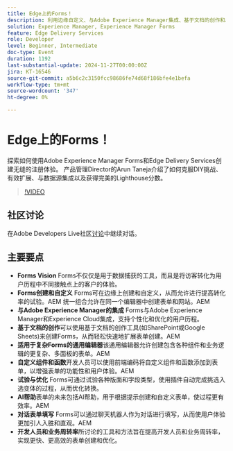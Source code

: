 ```yaml
---
title: Edge上的Forms！
description: 利用边缘自定义、与Adobe Experience Manager集成、基于文档的创作和AI协助，将表单转换为吸引人的体验，从而将访客转化为客户，同时通过自定义组件增强功能并通过实验进行优化。
solution: Experience Manager, Experience Manager Forms
feature: Edge Delivery Services
role: Developer
level: Beginner, Intermediate
doc-type: Event
duration: 1192
last-substantial-update: 2024-11-27T00:00:00Z
jira: KT-16546
source-git-commit: a5b6c2c3150fcc98686fe74d68f186bfe4e1befa
workflow-type: tm+mt
source-wordcount: '347'
ht-degree: 0%

---
```



# Edge上的Forms！

探索如何使用Adobe Experience Manager Forms和Edge Delivery Services创建无缝的注册体验。 产品管理Director的Arun Taneja介绍了如何克服DIY挑战、有效扩展、与数据源集成以及获得完美的Lighthouse分数。

>[!VIDEO](https://video.tv.adobe.com/v/3439704/?learn=on&enablevpops)

## 社区讨论

在Adobe Developers Live社区[讨论](https://adobe.ly/3Ywf7Vm)中继续对话。

## 主要要点

* **Forms Vision** Forms不仅仅是用于数据捕获的工具，而且是将访客转化为用户历程中不同接触点上的客户的体验。
* **Forms创建和自定义** Forms可在边缘上创建和自定义，从而允许进行提高转化率的试验。&#x200B;AEM 统一组合允许在同一个编辑器中创建表单和网站。&#x200B;AEM
* **与Adobe Experience Manager的集成** Forms与Adobe Experience Manager和Experience Cloud集成，支持个性化和优化的用户历程。
* **基于文档的创作**&#x200B;可以使用基于文档的创作工具(如SharePoint或Google Sheets)来创建Forms，从而轻松快速地扩展表单创建。&#x200B;AEM
* **适用于复杂Forms的通用编辑器**&#x200B;该通用编辑器允许创建包含各种组件和业务逻辑的更复杂、多面板的表单。&#x200B;AEM
* **自定义组件和函数**&#x200B;开发人员可以使用前端编码将自定义组件和函数添加到表单，以增强表单的功能性和用户体验。&#x200B;AEM
* **试验与优化** Forms可通过试验各种版面和字段类型，使用插件自动完成挑选入选变体的过程，从而优化转换。
* **AI帮助**&#x200B;表单的未来包括AI帮助，用于根据提示创建和自定义表单，使过程更有效率。&#x200B;AEM
* **对话表单填写** Forms可以通过聊天机器人作为对话进行填写，从而使用户体验更加引人入胜和直观。&#x200B;AEM
* **开发人员和业务周转率**&#x200B;所讨论的工具和方法旨在提高开发人员和业务周转率，实现更快、更高效的表单创建和优化。

